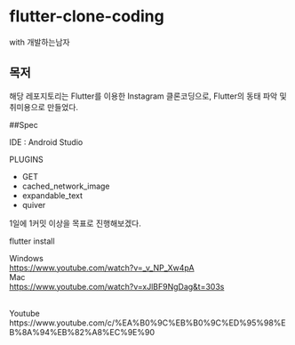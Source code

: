 # flutter-clone-coding
with 개발하는남자

## 목저
해당 레포지토리는 Flutter를 이용한 Instagram 클론코딩으로,
Flutter의 동태 파악 및 취미용으로 만들었다.

##Spec

IDE : Android Studio

PLUGINS
 - GET
 - cached_network_image
 - expandable_text
 - quiver


1일에 1커밋 이상을 목표로 진행해보겠다.

flutter install

Windows<br>
https://www.youtube.com/watch?v=_v_NP_Xw4pA<br>
Mac<br>
https://www.youtube.com/watch?v=xJlBF9NgDag&t=303s<br>

<br>
Youtube<br>
https://www.youtube.com/c/%EA%B0%9C%EB%B0%9C%ED%95%98%EB%8A%94%EB%82%A8%EC%9E%90
